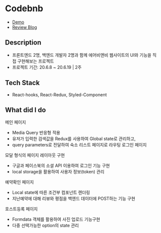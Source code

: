 # Codebnb
- [Demo](https://youtu.be/IhYx9S43GYw)
- [Review Blog](https://velog.io/@nowhhk/Codebnb-%ED%94%84%EB%A1%9C%EC%A0%9D%ED%8A%B8-%EB%A6%AC%EB%B7%B0#codebnb)


## Description
- 프론트엔드 2명, 백엔드 개발자 2명과 함께 에어비앤비 웹사이트의 UI와 기능을 직접 구현해보는 프로젝트
- 프로젝트 기간: 20.6.8 ~ 20.6.19 | 2주

## Tech Stack
- React-hooks, React-Redux, Styled-Component

## What did I do
메인 페이지
- Media Query 반응형 적용
- 유저가 입력한 검색값을 Redux를 사용하여 Global state로 관리하고,
- query parameters로 전달하여 숙소 리스트 페이지로 라우팅
로그인 페이지

모달 형식의 페이지 레이아웃 구현
- 구글과 페이스북의 소셜 API 이용하여 로그인 기능 구현
- local storage을 활용하여 사용자 정보(token) 관리

예약확인 페이지
- Local state에 따른 조건부 컴포넌트 렌더링
- 지난예약에 대해 리뷰와 평점을 백엔드 데이터에 POST하는 기능 구현

호스트등록 페이지
- Formdata 객체를 활용하여 사진 업로드 기능구현
- 다중 선택가능한 option의 state 관리
